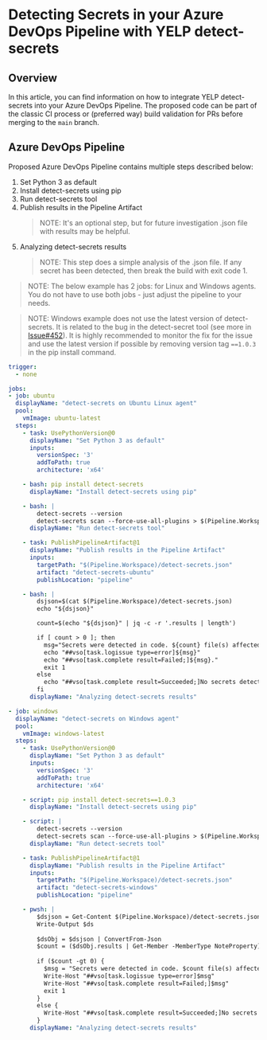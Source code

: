# Detecting Secrets in your Azure DevOps Pipeline with YELP detect-secrets

## Overview

In this article, you can find information on how to integrate YELP detect-secrets into your Azure DevOps Pipeline. The proposed code can be part of the classic CI process or (preferred way) build validation for PRs before merging to the `main` branch.

## Azure DevOps Pipeline

Proposed Azure DevOps Pipeline contains multiple steps described below:

1. Set Python 3 as default
1. Install detect-secrets using pip
1. Run detect-secrets tool
1. Publish results in the Pipeline Artifact
   > NOTE: It's an optional step, but for future investigation .json file with results may be helpful.
1. Analyzing detect-secrets results
   > NOTE: This step does a simple analysis of the .json file. If any secret has been detected, then break the build with exit code 1.

> NOTE: The below example has 2 jobs: for Linux and Windows agents. You do not have to use both jobs - just adjust the pipeline to your needs.

> NOTE: Windows example does not use the latest version of detect-secrets. It is related to the bug in the detect-secret tool (see more in [Issue#452](https://github.com/Yelp/detect-secrets/issues/452)). It is highly recommended to monitor the fix for the issue and use the latest version if possible by removing version tag `==1.0.3` in the pip install command.

```yaml
trigger:
  - none

jobs:
- job: ubuntu
  displayName: "detect-secrets on Ubuntu Linux agent"
  pool:
    vmImage: ubuntu-latest
  steps:
    - task: UsePythonVersion@0
      displayName: "Set Python 3 as default"
      inputs:
        versionSpec: '3'
        addToPath: true
        architecture: 'x64'

    - bash: pip install detect-secrets
      displayName: "Install detect-secrets using pip"

    - bash: |
        detect-secrets --version
        detect-secrets scan --force-use-all-plugins > $(Pipeline.Workspace)/detect-secrets.json
      displayName: "Run detect-secrets tool"

    - task: PublishPipelineArtifact@1
      displayName: "Publish results in the Pipeline Artifact"
      inputs:
        targetPath: "$(Pipeline.Workspace)/detect-secrets.json"
        artifact: "detect-secrets-ubuntu"
        publishLocation: "pipeline"

    - bash: |
        dsjson=$(cat $(Pipeline.Workspace)/detect-secrets.json)
        echo "${dsjson}"

        count=$(echo "${dsjson}" | jq -c -r '.results | length')

        if [ count > 0 ]; then
          msg="Secrets were detected in code. ${count} file(s) affected."
          echo "##vso[task.logissue type=error]${msg}"
          echo "##vso[task.complete result=Failed;]${msg}."
          exit 1
        else
          echo "##vso[task.complete result=Succeeded;]No secrets detected."
        fi
      displayName: "Analyzing detect-secrets results"

- job: windows
  displayName: "detect-secrets on Windows agent"
  pool:
    vmImage: windows-latest
  steps:
    - task: UsePythonVersion@0
      displayName: "Set Python 3 as default"
      inputs:
        versionSpec: '3'
        addToPath: true
        architecture: 'x64'

    - script: pip install detect-secrets==1.0.3
      displayName: "Install detect-secrets using pip"

    - script: |
        detect-secrets --version
        detect-secrets scan --force-use-all-plugins > $(Pipeline.Workspace)/detect-secrets.json
      displayName: "Run detect-secrets tool"

    - task: PublishPipelineArtifact@1
      displayName: "Publish results in the Pipeline Artifact"
      inputs:
        targetPath: "$(Pipeline.Workspace)/detect-secrets.json"
        artifact: "detect-secrets-windows"
        publishLocation: "pipeline"

    - pwsh: |
        $dsjson = Get-Content $(Pipeline.Workspace)/detect-secrets.json
        Write-Output $ds
        
        $dsObj = $dsjson | ConvertFrom-Json
        $count = ($dsObj.results | Get-Member -MemberType NoteProperty).Count
        
        if ($count -gt 0) {
          $msg = "Secrets were detected in code. $count file(s) affected. "
          Write-Host "##vso[task.logissue type=error]$msg"
          Write-Host "##vso[task.complete result=Failed;]$msg"
          exit 1
        }
        else {
          Write-Host "##vso[task.complete result=Succeeded;]No secrets detected."
        }
      displayName: "Analyzing detect-secrets results"
```
